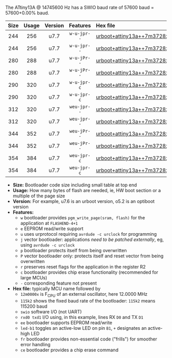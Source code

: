 The ATtiny13A @ 14745600 Hz has a SWIO baud rate of 57600 baud = 57600+0.00% baud.

|Size|Usage|Version|Features|Hex file|
|:-:|:-:|:-:|:-:|:--|
|244|256|u7.7|`w-u-jpr--`|[urboot+attiny13a++7m3728x+++28k8_swio_rxb0_txb1_led+b2.hex](https://raw.githubusercontent.com/stefanrueger/urboot.hex/main/cores/microcore/attiny13a/external_oscillator/fcpu++7m3728_Hz/br+++28k8_bps/urboot+attiny13a++7m3728x+++28k8_swio_rxb0_txb1_led+b2.hex)|
|244|256|u7.7|`w-u-jpr--`|[urboot+attiny13a++7m3728x+++28k8_swio_rxb1_txb0_led+b2.hex](https://raw.githubusercontent.com/stefanrueger/urboot.hex/main/cores/microcore/attiny13a/external_oscillator/fcpu++7m3728_Hz/br+++28k8_bps/urboot+attiny13a++7m3728x+++28k8_swio_rxb1_txb0_led+b2.hex)|
|280|288|u7.7|`w-u-jPr--`|[urboot+attiny13a++7m3728x+++28k8_swio_rxb0_txb1_led+b2_fr.hex](https://raw.githubusercontent.com/stefanrueger/urboot.hex/main/cores/microcore/attiny13a/external_oscillator/fcpu++7m3728_Hz/br+++28k8_bps/urboot+attiny13a++7m3728x+++28k8_swio_rxb0_txb1_led+b2_fr.hex)|
|280|288|u7.7|`w-u-jPr--`|[urboot+attiny13a++7m3728x+++28k8_swio_rxb1_txb0_led+b2_fr.hex](https://raw.githubusercontent.com/stefanrueger/urboot.hex/main/cores/microcore/attiny13a/external_oscillator/fcpu++7m3728_Hz/br+++28k8_bps/urboot+attiny13a++7m3728x+++28k8_swio_rxb1_txb0_led+b2_fr.hex)|
|290|320|u7.7|`w-u-jpr-c`|[urboot+attiny13a++7m3728x+++28k8_swio_rxb0_txb1_led+b2_fr_ce.hex](https://raw.githubusercontent.com/stefanrueger/urboot.hex/main/cores/microcore/attiny13a/external_oscillator/fcpu++7m3728_Hz/br+++28k8_bps/urboot+attiny13a++7m3728x+++28k8_swio_rxb0_txb1_led+b2_fr_ce.hex)|
|290|320|u7.7|`w-u-jpr-c`|[urboot+attiny13a++7m3728x+++28k8_swio_rxb1_txb0_led+b2_fr_ce.hex](https://raw.githubusercontent.com/stefanrueger/urboot.hex/main/cores/microcore/attiny13a/external_oscillator/fcpu++7m3728_Hz/br+++28k8_bps/urboot+attiny13a++7m3728x+++28k8_swio_rxb1_txb0_led+b2_fr_ce.hex)|
|312|320|u7.7|`weu-jpr--`|[urboot+attiny13a++7m3728x+++28k8_swio_rxb0_txb1_ee_led+b2.hex](https://raw.githubusercontent.com/stefanrueger/urboot.hex/main/cores/microcore/attiny13a/external_oscillator/fcpu++7m3728_Hz/br+++28k8_bps/urboot+attiny13a++7m3728x+++28k8_swio_rxb0_txb1_ee_led+b2.hex)|
|312|320|u7.7|`weu-jpr--`|[urboot+attiny13a++7m3728x+++28k8_swio_rxb1_txb0_ee_led+b2.hex](https://raw.githubusercontent.com/stefanrueger/urboot.hex/main/cores/microcore/attiny13a/external_oscillator/fcpu++7m3728_Hz/br+++28k8_bps/urboot+attiny13a++7m3728x+++28k8_swio_rxb1_txb0_ee_led+b2.hex)|
|344|352|u7.7|`weu-jPr--`|[urboot+attiny13a++7m3728x+++28k8_swio_rxb0_txb1_ee_led+b2_fr.hex](https://raw.githubusercontent.com/stefanrueger/urboot.hex/main/cores/microcore/attiny13a/external_oscillator/fcpu++7m3728_Hz/br+++28k8_bps/urboot+attiny13a++7m3728x+++28k8_swio_rxb0_txb1_ee_led+b2_fr.hex)|
|344|352|u7.7|`weu-jPr--`|[urboot+attiny13a++7m3728x+++28k8_swio_rxb1_txb0_ee_led+b2_fr.hex](https://raw.githubusercontent.com/stefanrueger/urboot.hex/main/cores/microcore/attiny13a/external_oscillator/fcpu++7m3728_Hz/br+++28k8_bps/urboot+attiny13a++7m3728x+++28k8_swio_rxb1_txb0_ee_led+b2_fr.hex)|
|354|384|u7.7|`weu-jpr-c`|[urboot+attiny13a++7m3728x+++28k8_swio_rxb0_txb1_ee_led+b2_fr_ce.hex](https://raw.githubusercontent.com/stefanrueger/urboot.hex/main/cores/microcore/attiny13a/external_oscillator/fcpu++7m3728_Hz/br+++28k8_bps/urboot+attiny13a++7m3728x+++28k8_swio_rxb0_txb1_ee_led+b2_fr_ce.hex)|
|354|384|u7.7|`weu-jpr-c`|[urboot+attiny13a++7m3728x+++28k8_swio_rxb1_txb0_ee_led+b2_fr_ce.hex](https://raw.githubusercontent.com/stefanrueger/urboot.hex/main/cores/microcore/attiny13a/external_oscillator/fcpu++7m3728_Hz/br+++28k8_bps/urboot+attiny13a++7m3728x+++28k8_swio_rxb1_txb0_ee_led+b2_fr_ce.hex)|

- **Size:** Bootloader code size including small table at top end
- **Usage:** How many bytes of flash are needed, ie, HW boot section or a multiple of the page size
- **Version:** For example, u7.6 is an urboot version, o5.2 is an optiboot version
- **Features:**
  + `w` bootloader provides `pgm_write_page(sram, flash)` for the application at `FLASHEND-4+1`
  + `e` EEPROM read/write support
  + `u` uses urprotocol requiring `avrdude -c urclock` for programming
  + `j` vector bootloader: applications *need to be patched externally*, eg, using `avrdude -c urclock`
  + `p` bootloader protects itself from being overwritten
  + `P` vector bootloader only: protects itself and reset vector from being overwritten
  + `r` preserves reset flags for the application in the register R2
  + `c` bootloader provides chip erase functionality (recommended for large MCUs)
  + `-` corresponding feature not present
- **Hex file:** typically MCU name followed by
  + `12m0000x` is F<sub>CPU</sub> of an external oscillator, here 12.0000 MHz
  + `115k2` shows the fixed baud rate of the bootloader: `115k2` means 115200 baud
  + `swio` software I/O (not UART)
  + `rxd0 txd1` I/O using, in this example, lines RX `D0` and TX `D1`
  + `ee` bootloader supports EEPROM read/write
  + `led-b1` toggles an active-low LED on pin `B1`, `+` designates an active-high LED
  + `fr` bootloader provides non-essential code ("frills") for smoother error handling
  + `ce` bootloader provides a chip erase command
